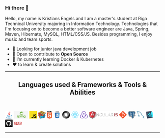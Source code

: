 ### Hi there 👋


Hello, my name is Kristians Engels and I am a master's student at Riga Technical University majoring in Information Technology. Technologies that I'm focusing on to become a better software engineer are Java, Spring, Maven, Hibernate, MySQL, HTML/CSS/JS. Besides programming, I enjoy music and team sports.

- 💼 Looking for junior java development job
- 🌱 Open to contribute to **Open Source**
- 🔭 I’m currently learning Docker & Kubernetes
- ❤️ to learn & create solutions



<hr>
<h2 align="center"> Languages used & Frameworks & Tools & Abilities </h2>
<br>
<p align="center">
  
  <code><img title="Java" height="25" src="images/java-original.svg"></code>
  <code><img title="Spring" height="25" src="images/spring.png"></code>
  <code><img title="Javascript" height="25" src="images/javascript.svg"></code>
  <code><img title="Problem Solving" height="25" src="images/problemSolving.png"></code>
  <code><img title="HTML5" height="25" src="images/html5.svg"></code>
  <code><img title="CSS" height="25" src="images/css.svg"></code>
  <code><img title="JSON" height="25" src="images/json.svg"></code>
  <code><img title="React" height="25" src="images/react-original.svg"></code>
  <code><img title="Redux" height="25" src="images/redux.svg"></code>
  <code><img title="AngularJS" height="25" src="images/angularjs.png"></code>
  <code><img title="Git" height="25" src="images/git-original.svg"></code>
  <code><img title="PostgreSQL" height="25" src="images/postgresql.svg"></code>
  <code><img title="MySQL" height="25" src="images/mysql.svg"></code>
  <code><img title="Visual Studio Code" height="25" src="images/vscode.png"></code>
  <code><img title="GitHub" height="25" src="images/github.svg"></code>
  <code><img title="npm" height="25" src="images/npm.svg"></code>
  
</p>
<hr>



